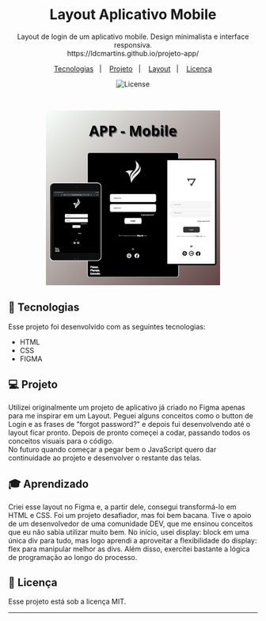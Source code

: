 <h1 align="center"> Layout Aplicativo Mobile</h1>

<p align="center">
Layout de login de um aplicativo mobile. Design minimalista e interface responsiva. <br>
https://ldcmartins.github.io/projeto-app/

</p>

<p align="center">
  <a href="#-tecnologias">Tecnologias</a>&nbsp;&nbsp;&nbsp;|&nbsp;&nbsp;&nbsp;
  <a href="#-projeto">Projeto</a>&nbsp;&nbsp;&nbsp;|&nbsp;&nbsp;&nbsp;
  <a href="#-layout">Layout</a>&nbsp;&nbsp;&nbsp;|&nbsp;&nbsp;&nbsp;
  <a href="#memo-licença">Licença</a>
</p>

<p align="center">
  <img alt="License" src="https://img.shields.io/static/v1?label=license&message=MIT&color=49AA26&labelColor=000000">
</p>

<br>

<p align="center">
<img alt="interface-app" src="./assets/APP - LOGIN.png" style="width: 70%;">
</p>

## 🚀 Tecnologias

Esse projeto foi desenvolvido com as seguintes tecnologias:

- HTML
- CSS
- FIGMA 

## 💻 Projeto

Utilizei originalmente um projeto de aplicativo já criado no Figma apenas para me inspirar em um Layout. Peguei alguns conceitos como o button de Login e as frases de "forgot password?" e depois fui desenvolvendo até o layout ficar pronto. Depois de pronto começei a codar, passando todos os conceitos visuais para o código.  
No futuro quando começar a pegar bem o JavaScript quero dar continuidade ao projeto e desenvolver o restante das telas. 

## 🎓 Aprendizado

Criei esse layout no Figma e, a partir dele, consegui transformá-lo em HTML e CSS. Foi um projeto desafiador, mas foi bem bacana. Tive o apoio de um desenvolvedor de uma comunidade DEV, que me ensinou conceitos que eu não sabia utilizar muito bem. No início, usei display: block em uma única div para tudo, mas logo aprendi a aproveitar a flexibilidade do display: flex para manipular melhor as divs. Além disso, exercitei bastante a lógica de programação ao longo do processo.

## :memo: Licença

Esse projeto está sob a licença MIT.

---